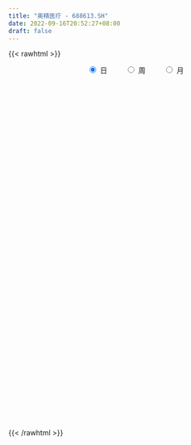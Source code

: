 ```yaml
---
title: "奥精医疗 - 688613.SH"
date: 2022-09-16T20:52:27+08:00
draft: false
---
```

{{< rawhtml >}}
    <div style="text-align: center">
        <label style="padding: 1rem;"><input style="margin-right: .5rem" type="radio" name="period" value="D" checked onclick="period_change(this)">日</label>
        <label style="padding: 1rem;"><input style="margin-right: .5rem" type="radio" name="period" value="W" onclick="period_change(this)">周</label>
        <label style="padding: 1rem;"><input style="margin-right: .5rem" type="radio" name="period" value="M" onclick="period_change(this)">月</label>
    </div>
    <div id="chart" style="height: 700px;"></div> 
    <script type="text/javascript">
        const D_v = [232164.66,136087.58,136353.65,99151.23,54035.26,79717.75,59758.76,50936.07,48510.0,63597.82,43653.38,39114.95,78400.05,39013.51,46589.29,61825.01,42824.98,47202.26,29291.23,20657.04,32650.03,26773.56,20995.61,40656.18,23792.89,25945.11,21119.82,13569.3,31364.01,16122.0,12713.17,23807.76,15785.32,16040.23,13402.27,12555.04,15532.37,15205.11,9235.13,6591.5,8516.09,18333.59,21265.42,28453.19,17528.95,20597.95,15762.52,14697.89,10037.61,9122.71,12880.94,15456.51,7758.56,9833.25,7631.15,9128.92,7235.12,8232.62,4831.61,5860.64,19439.08,13764.6,5931.79,11963.13,9962.07,12561.08,25702.36,12302.57,15300.6,10113.51,9910.24,15498.42,16479.48,20724.51,12631.36,13276.47,12290.86,9388.08,8794.95,7261.74,9216.73,20870.52,20875.28,12455.76,25578.3,18146.26,11200.99,9141.21,17815.55,8613.21,14961.88,8985.99,6703.98,7028.58,11633.77,8517.84,16471.55,15697.56,12159.93,8925.23,10038.31,6687.98,4474.24,7325.92,13025.17,10578.43,7220.56,17389.28,9648.39,14688.47,5369.72,8568.98,6758.61,19365.27,7405.89,8740.21,10719.27,8605.99,9243.75,9442.5,8823.38,9708.29,5656.31,14721.39,15279.27,20740.06,14193.63,13823.74,10762.83,13200.44,9368.16,10312.54,6248.62,9305.8,7687.07,6465.7,6937.2,6398.5,4663.96,5494.85,6664.49,3093.41,6389.41,5671.98,6231.39,8199.87,6567.03,7426.91,11010.55,9141.72,9376.09,8699.55,9623.98,8322.48,10379.07,10311.53,18003.74,11379.84,9407.39,16710.86,8773.29,14522.5,12506.83,12746.83,6195.08,8406.69,8124.25,3994.65,17457.31,8038.34,5952.57,4989.21,4347.47,6137.22,4615.91,5801.32,8373.34,5720.6,6561.48,5937.25,3700.6,4102.62,4500.56,5527.59,7424.23,6606.86,5570.22,4972.94,3147.66,3816.13,4462.39,8109.89,6661.73,9071.12,8078.14,4895.37,8239.91,5523.42,5056.99,7910.84,10577.62,3865.84,5768.96,4292.75,3793.93,3138.08,4207.74,3257.12,3204.88,3384.62,4246.64,3618.26,3805.99,3936.25,4629.12,6157.57,3940.15,10641.06,5231.77,5043.88,2559.74,3209.63,2774.71,2440.52,4881.49,5126.63,3955.41,4230.42,7146.25,6898.05,3328.29,3946.15,2877.38,4074.04,5752.21,4955.58,5602.69,6221.17,5015.03,4617.52,3561.12,7063.52,13879.37,23112.22,10394.79,20596.16,20457.5,11162.27,20276.32,36587.79,33554.24,27900.08,20735.74,18813.91,10806.2,11317.93,13814.89,15155.0,12094.82,17436.86,16912.04,13068.02,12018.87,10947.78,9175.64,13985.22,13444.58,12420.2,20034.16,16257.96,12187.96,18954.26,23951.32,14868.78,23996.39,24091.54,12142.99,16745.04,11035.36,14650.29,9733.53,6693.23,5819.16,7773.72,9507.13,10864.97,5170.53,5510.96,14280.03,15446.7,12099.18,7863.01,16832.71,10192.38,9044.76,20938.87,15536.7,11683.95,21001.3,27293.99,17724.41,13873.17,14134.91,11741.36,17159.96,23699.69,11125.79,9294.2,18221.04,10594.5,11702.36,9466.72,11822.02,11571.53,7632.13,17715.65,24415.5,17796.34,32131.48,23819.47,27939.7,18033.41,9872.52,16452.86,12103.73]
const D_histogram = [0.0,-0.4665071225,0.1792061818,0.6881445691,1.3983665356,2.0545702969,3.5191563644,4.3290199207,4.0794998365,2.8500343642,1.7599254498,1.2002225365,-0.1759485368,-0.9351415151,-1.7634728269,-2.9138051615,-3.4421405328,-3.3191641801,-3.1129480958,-2.9061373578,-2.2749550639,-1.6788270374,-1.3420540903,-1.685318455,-1.8554315078,-1.6166906746,-1.3206952084,-1.0466306288,-0.6253474703,-0.5530080292,-0.3783559302,-0.3833566208,-0.3562345642,-0.4972123759,-0.4701850862,-0.405209169,-0.0866340823,0.1261385627,0.1992517642,0.1352317409,-0.0097783862,-0.2649361308,-0.4730443726,-0.1004160964,-0.1489103087,-0.6333347936,-1.1592993972,-1.5406874705,-1.5392808795,-1.3206766543,-1.0675604545,-0.7060073752,-0.4757125787,-0.2486932136,-0.2214083119,0.0530945457,0.2153199733,0.2573338954,0.3022610525,0.3076795008,0.6925915131,0.9808999068,1.126215735,1.2878701723,1.1707489863,1.0495702318,0.6228455169,0.2923183718,-0.1233503398,-0.3437602483,-0.3605248939,-0.1771104878,0.1180938179,0.53399198,0.8072375171,1.0368104464,1.0848518542,1.1908967433,1.1508015257,1.0607071265,0.8350040416,0.972021819,0.6135063916,0.4557447356,0.6307923342,0.5775223439,0.6123671126,0.5862609114,0.678975599,0.6323497306,0.203276893,0.1117367777,0.123342382,0.1285087878,0.207571226,0.2766402776,0.4602770563,0.4370128708,0.1892023564,0.1514435779,-0.0561585382,-0.2392271173,-0.3150899365,-0.2488638241,-0.2879365849,-0.4075348841,-0.6431587727,-0.9025878552,-1.0208818303,-1.1902440725,-1.2032489307,-1.1326967719,-1.0083368026,-1.1499478753,-1.0978610196,-0.9392743495,-0.6601196339,-0.3861711323,-0.0747214413,0.168772023,0.2869615922,0.2706237702,0.3029471758,0.4131633496,0.6369575882,0.8836572233,1.0174479928,1.1406984233,1.1806347763,1.0914530842,0.9248064656,0.6422059119,0.5127911693,0.2724928848,0.0372120217,-0.0422761606,0.0043974613,-0.0363212692,-0.0402537771,-0.0552930368,-0.1612568793,-0.1746984085,-0.2924191633,-0.4284573895,-0.4383189045,-0.3305650821,-0.3199133795,-0.3603799873,-0.2378526884,-0.1071133115,-0.0965370594,0.013249276,0.1296554128,0.2112659913,0.1501595606,0.1773223283,0.2464952695,0.3754638226,0.3983629803,0.5607171184,0.5926444925,0.6674337831,0.621971084,0.4255212027,0.2337467653,-0.0074799516,-0.2300256029,-0.373150471,-0.7446839138,-0.8757214134,-0.9786199541,-0.9790375829,-0.8689346559,-0.7756756716,-0.6093029897,-0.4574055257,-0.4587090214,-0.480255422,-0.3846302584,-0.2286348802,-0.1247818376,-0.0696193489,0.0441892477,0.0616921866,0.2079511012,0.2327649724,0.3008817018,0.3714616097,0.4084063599,0.420125346,0.3519201221,0.3065927154,0.1707065335,-0.0624309021,-0.2541768912,-0.2817132337,-0.1627590876,-0.1684506437,-0.2649871267,-0.2953743873,-0.1480173345,-0.0268289624,0.1163380062,0.1365988454,0.1850265593,0.2117722826,0.2166616608,0.1732784185,0.1276833598,0.1727840354,0.2221952008,0.2201573239,0.2033461756,0.1202573308,-0.011778706,-0.2128560425,-0.2725971342,-0.213833133,-0.0884909855,0.0434941519,0.1445452036,0.1395322258,0.1637116312,0.1400917601,0.0121262805,-0.2556089145,-0.4272145445,-0.4143648481,-0.5326056666,-0.4339524614,-0.3273430506,-0.2633472393,-0.1937156362,-0.0663244171,0.0409647412,0.1465292678,0.148142143,0.1014087106,0.0616911773,0.0646885938,0.0756472231,0.1412648559,0.2373799373,0.0834637287,0.060870607,-0.0404629819,-0.1046968395,-0.1037808358,0.005166905,0.2794884639,0.5039613976,0.7174594919,0.7408584488,0.7257929106,0.6085347304,0.5372832211,0.4597259249,0.3423053819,0.2888756634,0.2853547418,0.3088208186,0.3440769444,0.3081474192,0.2064450795,0.1762303404,0.1824322368,0.1902968087,0.2187791671,0.198842193,0.2206246304,0.1903300705,0.2568224521,0.1954749743,0.1397333213,0.0077840935,-0.041225043,-0.1300359793,-0.2918105794,-0.3644510055,-0.354249087,-0.3652409013,-0.3236520294,-0.2703325668,-0.1914178964,-0.116115619,-0.1061107656,-0.0958342143,-0.0723059467,0.0324881392,0.1398927046,0.1421523906,0.1667734054,0.0658931294,0.0267826499,0.0360355949,0.1394904506,0.2088178382,0.2481773592,0.3171787954,0.4202026016,0.4111954145,0.3468205844,0.3332895122,0.297330995,0.3104258511,0.2118353969,0.1283384692,0.0596627623,-0.0900711457,-0.1747043229,-0.241140421,-0.2544862231,-0.2358291281,-0.2575423747,-0.2428451298,-0.2010762185,-0.1523669095,-0.1551204786,-0.2266463302,-0.3331821802,-0.3302348229,-0.3250758926,-0.3040204313,-0.3334007742,-0.4035804276]
const D_fast = [0.0,-0.5831339031,0.1073809466,0.7883554762,1.8481690765,3.0180154122,5.3623905707,7.2545091072,8.0248639821,7.5079071009,6.8577795489,6.5981322697,5.1779740622,4.1849957051,2.9157961866,1.0370125617,-0.3518579429,-1.0586726352,-1.6306935748,-2.1504171763,-2.0879736484,-1.9115523812,-1.9102929567,-2.6748869352,-3.3088578649,-3.4742897003,-3.5084680363,-3.4960611139,-3.231114823,-3.2970273891,-3.2169642727,-3.3178041185,-3.3797407029,-3.6450216086,-3.7355405905,-3.7718669656,-3.4749503994,-3.2306431137,-3.1077169712,-3.1379290593,-3.2853837829,-3.6067755603,-3.9331448951,-3.585620643,-3.6713424325,-4.3141006159,-5.1298900688,-5.8964500097,-6.2798636385,-6.3914285769,-6.4052024908,-6.2201512552,-6.1087846034,-5.9439385417,-5.972005718,-5.6842292239,-5.468173803,-5.361826407,-5.2413339868,-5.1589956634,-4.6009357728,-4.0674024024,-3.6405326404,-3.1569106601,-2.9813445995,-2.840130796,-3.1111441317,-3.3685916839,-3.8150979805,-4.1214479509,-4.2283438201,-4.0892070359,-3.7644792758,-3.2150831187,-2.7400282023,-2.2512526614,-1.93199829,-1.528229215,-1.2806240513,-1.1055416689,-1.1224937434,-0.7424705113,-0.9476093407,-0.9914348128,-0.6586891307,-0.567578535,-0.3796419881,-0.2591829615,0.0032756259,0.1147371901,-0.2635164242,-0.3271223451,-0.2846811452,-0.2473875426,-0.1164322978,0.0217968232,0.3205028659,0.4064918981,0.2059819729,0.2060840888,-0.0155576619,-0.2584330203,-0.4130683236,-0.4090581673,-0.5201150742,-0.7415970945,-1.1380106762,-1.6230867226,-1.9966011552,-2.4635244155,-2.7773415064,-2.9899635406,-3.117687772,-3.5467858134,-3.7691642127,-3.8453961299,-3.7312713229,-3.5538656042,-3.2610962737,-2.9754098036,-2.7854798363,-2.7341617157,-2.6261015162,-2.412594505,-2.0295608694,-1.5619469285,-1.1737941608,-0.7653691244,-0.4302740774,-0.2465924983,-0.1820375006,-0.3040865763,-0.3053035266,-0.4774785899,-0.7034564476,-0.79351367,-0.7457406828,-0.7955397306,-0.8095356828,-0.8383982017,-0.984676264,-1.0417923953,-1.232617941,-1.4757705145,-1.5952117557,-1.5700992038,-1.6394258461,-1.7699874507,-1.7069233239,-1.6029622749,-1.6165202876,-1.5034216332,-1.3546016433,-1.2201745669,-1.2437411074,-1.1722477576,-1.0414509991,-0.8186164903,-0.6961265876,-0.3935931699,-0.2135046726,0.0281430637,0.1381731356,0.048103555,-0.085234191,-0.3283308959,-0.6083829479,-0.8447954337,-1.4024998549,-1.752467708,-2.1000212372,-2.3451982617,-2.4523289987,-2.5529889322,-2.5389419977,-2.5013959152,-2.6173766663,-2.7589869224,-2.7595193233,-2.6606826651,-2.5880250821,-2.5502674305,-2.425411522,-2.3924855365,-2.1942388465,-2.1112337322,-1.9678965773,-1.8044512671,-1.6654049269,-1.5486546043,-1.5288797976,-1.4975590255,-1.5907685741,-1.8395137352,-2.0948039471,-2.1927685981,-2.1145042238,-2.1623084408,-2.3250917055,-2.429322563,-2.3189698438,-2.2044887122,-2.0322372421,-1.9778266915,-1.8831423378,-1.8034535439,-1.7443987505,-1.7444623882,-1.758136607,-1.6698399225,-1.5648799569,-1.5118785028,-1.4778531072,-1.5308776194,-1.6658583326,-1.9201496797,-2.048040055,-2.042734337,-1.9395149359,-1.7966562605,-1.6594689079,-1.6295988293,-1.5644915161,-1.5530884471,-1.6780223567,-2.0096597803,-2.2880690464,-2.378810562,-2.6302027971,-2.6400377073,-2.6152640591,-2.6171050577,-2.5959023636,-2.4850922487,-2.3675619052,-2.2253650616,-2.1867166507,-2.2080979054,-2.2323926445,-2.2132230794,-2.1833526443,-2.0824187976,-1.9269587319,-2.0600090083,-2.0673844783,-2.1788338126,-2.2692418801,-2.2942710853,-2.1840316183,-1.8398379434,-1.4893746603,-1.0965116931,-0.887898124,-0.7215154345,-0.6866399321,-0.6235706361,-0.5861964511,-0.6180406486,-0.5992514512,-0.5314336874,-0.430762406,-0.3094870441,-0.2683797145,-0.3184707843,-0.3046279383,-0.2528179827,-0.1973792086,-0.1142020584,-0.0844284843,-0.0074898893,0.0097980685,0.1404960631,0.1280173288,0.1072090062,-0.0227941982,-0.0821095955,-0.2034295267,-0.4381567716,-0.601909949,-0.6802703023,-0.782572342,-0.8218964774,-0.8361601565,-0.8050999602,-0.7588265875,-0.7753494256,-0.7890314278,-0.7835796468,-0.6706635262,-0.5282857846,-0.490488001,-0.4241736349,-0.5085806285,-0.5409954455,-0.5227336018,-0.3844061334,-0.2628742862,-0.1614704255,-0.0131742905,0.1949001662,0.2886918327,0.3110221487,0.3808134545,0.419187686,0.5098890049,0.4642574,0.4128450896,0.3590850733,0.1868333788,0.0585241209,-0.0681970825,-0.1451644403,-0.1854646273,-0.2715634676,-0.3175775052,-0.3260776485,-0.3154600668,-0.3569937556,-0.4851811898,-0.6750125848,-0.7546239332,-0.8307339761,-0.8856836226,-0.998414159,-1.1694889194]
const D_slow = [0.0,-0.1166267806,-0.0718252352,0.1002109071,0.449802541,0.9634451152,1.8432342063,2.9254891865,3.9453641456,4.6578727367,5.0978540991,5.3979097332,5.353922599,5.1201372203,4.6792690135,3.9508177231,3.0902825899,2.2604915449,1.482254521,0.7557201815,0.1869814155,-0.2327253438,-0.5682388664,-0.9895684802,-1.4534263571,-1.8575990258,-2.1877728279,-2.4494304851,-2.6057673527,-2.7440193599,-2.8386083425,-2.9344474977,-3.0235061387,-3.1478092327,-3.2653555043,-3.3666577965,-3.3883163171,-3.3567816764,-3.3069687354,-3.2731608002,-3.2756053967,-3.3418394294,-3.4601005226,-3.4852045466,-3.5224321238,-3.6807658222,-3.9705906715,-4.3557625392,-4.740582759,-5.0707519226,-5.3376420362,-5.51414388,-5.6330720247,-5.6952453281,-5.7505974061,-5.7373237697,-5.6834937763,-5.6191603025,-5.5435950393,-5.4666751641,-5.2935272859,-5.0483023092,-4.7667483754,-4.4447808324,-4.1520935858,-3.8897010278,-3.7339896486,-3.6609100557,-3.6917476406,-3.7776877027,-3.8678189262,-3.9120965481,-3.8825730937,-3.7490750987,-3.5472657194,-3.2880631078,-3.0168501442,-2.7191259584,-2.431425577,-2.1662487954,-1.957497785,-1.7144923302,-1.5611157323,-1.4471795484,-1.2894814649,-1.1451008789,-0.9920091007,-0.8454438729,-0.6756999731,-0.5176125405,-0.4667933172,-0.4388591228,-0.4080235273,-0.3758963303,-0.3240035238,-0.2548434544,-0.1397741904,-0.0305209727,0.0167796164,0.0546405109,0.0406008764,-0.019205903,-0.0979783871,-0.1601943431,-0.2321784893,-0.3340622104,-0.4948519035,-0.7204988673,-0.9757193249,-1.273280343,-1.5740925757,-1.8572667687,-2.1093509693,-2.3968379382,-2.6713031931,-2.9061217804,-3.0711516889,-3.167694472,-3.1863748323,-3.1441818266,-3.0724414285,-3.004785486,-2.929048692,-2.8257578546,-2.6665184576,-2.4456041518,-2.1912421536,-1.9060675477,-1.6109088537,-1.3380455826,-1.1068439662,-0.9462924882,-0.8180946959,-0.7499714747,-0.7406684693,-0.7512375094,-0.7501381441,-0.7592184614,-0.7692819057,-0.7831051649,-0.8234193847,-0.8670939868,-0.9401987777,-1.047313125,-1.1568928512,-1.2395341217,-1.3195124666,-1.4096074634,-1.4690706355,-1.4958489634,-1.5199832282,-1.5166709092,-1.484257056,-1.4314405582,-1.393900668,-1.349570086,-1.2879462686,-1.1940803129,-1.0944895679,-0.9543102883,-0.8061491651,-0.6392907194,-0.4837979484,-0.3774176477,-0.3189809564,-0.3208509443,-0.378357345,-0.4716449627,-0.6578159412,-0.8767462945,-1.1214012831,-1.3661606788,-1.5833943428,-1.7773132606,-1.9296390081,-2.0439903895,-2.1586676448,-2.2787315004,-2.374889065,-2.432047785,-2.4632432444,-2.4806480816,-2.4696007697,-2.4541777231,-2.4021899478,-2.3439987047,-2.2687782792,-2.1759128768,-2.0738112868,-1.9687799503,-1.8807999198,-1.8041517409,-1.7614751075,-1.7770828331,-1.8406270559,-1.9110553643,-1.9517451362,-1.9938577971,-2.0601045788,-2.1339481756,-2.1709525093,-2.1776597499,-2.1485752483,-2.114425537,-2.0681688971,-2.0152258265,-1.9610604113,-1.9177408067,-1.8858199667,-1.8426239579,-1.7870751577,-1.7320358267,-1.6811992828,-1.6511349501,-1.6540796266,-1.7072936372,-1.7754429208,-1.828901204,-1.8510239504,-1.8401504124,-1.8040141115,-1.7691310551,-1.7282031473,-1.6931802073,-1.6901486371,-1.7540508658,-1.8608545019,-1.9644457139,-2.0975971305,-2.2060852459,-2.2879210085,-2.3537578184,-2.4021867274,-2.4187678317,-2.4085266464,-2.3718943294,-2.3348587937,-2.309506616,-2.2940838217,-2.2779116732,-2.2589998675,-2.2236836535,-2.1643386692,-2.143472737,-2.1282550852,-2.1383708307,-2.1645450406,-2.1904902495,-2.1891985233,-2.1193264073,-1.9933360579,-1.8139711849,-1.6287565728,-1.4473083451,-1.2951746625,-1.1608538572,-1.045922376,-0.9603460305,-0.8881271147,-0.8167884292,-0.7395832246,-0.6535639885,-0.5765271337,-0.5249158638,-0.4808582787,-0.4352502195,-0.3876760173,-0.3329812255,-0.2832706773,-0.2281145197,-0.1805320021,-0.116326389,-0.0674576455,-0.0325243151,-0.0305782918,-0.0408845525,-0.0733935473,-0.1463461922,-0.2374589435,-0.3260212153,-0.4173314406,-0.498244448,-0.5658275897,-0.6136820638,-0.6427109685,-0.6692386599,-0.6931972135,-0.7112737002,-0.7031516654,-0.6681784892,-0.6326403916,-0.5909470402,-0.5744737579,-0.5677780954,-0.5587691967,-0.523896584,-0.4716921245,-0.4096477847,-0.3303530858,-0.2253024354,-0.1225035818,-0.0357984357,0.0475239423,0.1218566911,0.1994631538,0.2524220031,0.2845066204,0.299422311,0.2769045245,0.2332284438,0.1729433386,0.1093217828,0.0503645008,-0.0140210929,-0.0747323754,-0.12500143,-0.1630931574,-0.201873277,-0.2585348596,-0.3418304046,-0.4243891103,-0.5056580835,-0.5816631913,-0.6650133849,-0.7659084918]
const D_data = [['2021-05-21', 80.02, 95.01, 78.0, 96.96],['2021-05-24', 91.0, 87.7, 86.51, 97.0],['2021-05-25', 89.41, 102.0, 88.04, 106.5],['2021-05-26', 101.0, 103.77, 99.13, 109.51],['2021-05-27', 102.0, 110.48, 102.0, 111.88],['2021-05-28', 111.01, 115.0, 109.0, 124.88],['2021-05-31', 116.0, 133.33, 115.55, 134.0],['2021-06-01', 133.32, 134.79, 126.31, 137.85],['2021-06-02', 133.8, 126.9, 124.1, 135.79],['2021-06-03', 125.95, 114.0, 112.59, 128.96],['2021-06-04', 113.2, 112.0, 108.4, 114.5],['2021-06-07', 111.26, 116.11, 108.0, 117.28],['2021-06-08', 113.0, 101.8, 98.77, 116.8],['2021-06-09', 101.28, 104.04, 96.55, 105.61],['2021-06-10', 102.79, 98.48, 95.2, 104.1],['2021-06-11', 98.0, 87.81, 86.47, 101.98],['2021-06-15', 87.81, 89.0, 83.69, 91.6],['2021-06-16', 88.87, 93.73, 85.5, 94.97],['2021-06-17', 93.0, 93.35, 91.0, 94.62],['2021-06-18', 93.66, 92.22, 91.31, 97.52],['2021-06-21', 90.0, 97.8, 87.61, 97.96],['2021-06-22', 96.44, 99.1, 96.0, 102.36],['2021-06-23', 100.0, 97.11, 96.1, 101.44],['2021-06-24', 98.55, 87.24, 86.99, 98.55],['2021-06-25', 86.0, 86.42, 85.5, 89.2],['2021-06-28', 86.5, 90.1, 85.2, 92.77],['2021-06-29', 89.99, 90.8, 88.05, 92.91],['2021-06-30', 90.23, 90.79, 90.01, 93.41],['2021-07-01', 94.5, 93.49, 90.91, 96.5],['2021-07-02', 93.0, 89.6, 88.99, 93.36],['2021-07-05', 89.66, 90.78, 87.01, 91.73],['2021-07-06', 91.88, 88.27, 83.69, 91.88],['2021-07-07', 86.5, 88.01, 84.1, 88.96],['2021-07-08', 87.6, 84.81, 84.57, 89.18],['2021-07-09', 84.6, 85.76, 82.43, 85.88],['2021-07-12', 85.0, 85.66, 83.58, 86.8],['2021-07-13', 85.75, 89.2, 84.24, 89.57],['2021-07-14', 88.1, 88.85, 88.0, 91.66],['2021-07-15', 88.88, 87.53, 85.8, 90.8],['2021-07-16', 86.35, 85.5, 85.28, 87.99],['2021-07-19', 84.81, 83.5, 82.6, 85.5],['2021-07-20', 82.5, 80.45, 78.35, 83.49],['2021-07-21', 80.0, 79.0, 77.8, 80.88],['2021-07-22', 79.99, 86.0, 77.77, 86.0],['2021-07-23', 84.98, 81.0, 81.0, 85.3],['2021-07-26', 79.0, 73.26, 70.0, 80.0],['2021-07-27', 72.2, 68.73, 68.62, 73.93],['2021-07-28', 68.2, 66.4, 63.07, 69.5],['2021-07-29', 67.16, 68.28, 67.16, 69.29],['2021-07-30', 67.0, 69.75, 66.21, 70.4],['2021-08-02', 68.81, 69.76, 65.3, 70.38],['2021-08-03', 69.8, 71.3, 68.56, 74.59],['2021-08-04', 70.11, 69.99, 69.01, 71.83],['2021-08-05', 68.85, 70.09, 68.85, 74.0],['2021-08-06', 70.09, 67.27, 66.68, 70.18],['2021-08-09', 65.65, 70.3, 65.65, 70.49],['2021-08-10', 71.46, 69.37, 68.8, 71.46],['2021-08-11', 69.37, 67.8, 67.27, 69.37],['2021-08-12', 68.03, 67.5, 67.25, 68.5],['2021-08-13', 67.28, 66.6, 66.0, 67.8],['2021-08-16', 66.3, 72.05, 66.04, 74.55],['2021-08-17', 72.83, 72.6, 70.64, 73.49],['2021-08-18', 72.01, 72.13, 71.03, 72.76],['2021-08-19', 71.79, 73.48, 71.6, 76.5],['2021-08-20', 74.0, 70.48, 69.53, 74.0],['2021-08-23', 69.8, 70.1, 67.53, 71.83],['2021-08-24', 70.18, 64.91, 63.0, 70.18],['2021-08-25', 64.03, 63.9, 63.5, 65.81],['2021-08-26', 63.89, 60.35, 60.2, 64.97],['2021-08-27', 60.98, 60.35, 59.4, 61.47],['2021-08-30', 60.06, 61.43, 59.03, 61.57],['2021-08-31', 62.4, 63.62, 62.4, 65.25],['2021-09-01', 64.38, 65.74, 63.01, 66.49],['2021-09-02', 65.75, 68.9, 65.02, 71.5],['2021-09-03', 69.6, 69.0, 67.5, 70.5],['2021-09-06', 69.0, 70.07, 68.33, 71.8],['2021-09-07', 70.01, 68.95, 68.33, 70.01],['2021-09-08', 68.95, 70.6, 68.3, 72.18],['2021-09-09', 71.21, 69.52, 68.75, 72.22],['2021-09-10', 69.01, 69.1, 67.6, 69.9],['2021-09-13', 68.98, 67.01, 66.1, 70.6],['2021-09-14', 67.02, 71.78, 66.17, 72.88],['2021-09-15', 70.99, 65.37, 65.0, 71.0],['2021-09-16', 64.82, 66.7, 64.18, 69.5],['2021-09-17', 66.02, 71.16, 64.5, 72.47],['2021-09-22', 70.02, 68.94, 68.14, 73.3],['2021-09-23', 69.0, 70.32, 68.0, 71.38],['2021-09-24', 70.15, 69.93, 69.38, 71.88],['2021-09-27', 69.61, 72.0, 67.95, 72.4],['2021-09-28', 72.0, 70.82, 70.41, 72.45],['2021-09-29', 70.11, 65.0, 64.51, 70.97],['2021-09-30', 65.48, 67.88, 64.58, 68.48],['2021-10-08', 69.0, 68.99, 68.21, 70.49],['2021-10-11', 68.53, 69.0, 68.33, 70.59],['2021-10-12', 69.02, 70.24, 67.16, 71.6],['2021-10-13', 70.0, 70.67, 69.6, 71.47],['2021-10-14', 70.34, 73.06, 70.0, 75.0],['2021-10-15', 72.87, 71.25, 70.86, 73.99],['2021-10-18', 71.0, 67.95, 66.33, 71.2],['2021-10-19', 67.8, 69.95, 67.75, 70.46],['2021-10-20', 69.45, 67.2, 66.82, 70.2],['2021-10-21', 67.87, 66.33, 65.83, 67.97],['2021-10-22', 66.5, 66.74, 66.0, 67.45],['2021-10-25', 66.7, 68.25, 66.54, 68.66],['2021-10-26', 67.98, 66.76, 65.02, 68.52],['2021-10-27', 66.76, 65.0, 63.06, 66.76],['2021-10-28', 65.0, 62.1, 61.9, 65.0],['2021-10-29', 61.93, 59.75, 59.57, 62.78],['2021-11-01', 59.79, 59.6, 59.05, 60.38],['2021-11-02', 59.15, 57.13, 56.43, 60.42],['2021-11-03', 57.13, 57.43, 56.7, 57.99],['2021-11-04', 57.85, 57.45, 56.7, 57.95],['2021-11-05', 57.08, 57.51, 56.85, 58.77],['2021-11-08', 57.57, 52.94, 51.76, 57.57],['2021-11-09', 52.8, 53.86, 52.36, 54.34],['2021-11-10', 54.3, 54.55, 53.15, 55.2],['2021-11-11', 54.85, 56.18, 54.14, 56.51],['2021-11-12', 56.19, 56.75, 55.5, 57.48],['2021-11-15', 56.75, 58.17, 56.4, 58.77],['2021-11-16', 58.0, 58.41, 57.92, 59.3],['2021-11-17', 58.0, 57.56, 57.06, 58.99],['2021-11-18', 57.56, 55.94, 55.83, 57.8],['2021-11-19', 55.89, 56.4, 55.66, 56.96],['2021-11-22', 56.15, 57.64, 54.97, 57.65],['2021-11-23', 57.35, 60.0, 57.21, 60.1],['2021-11-24', 60.12, 61.81, 59.31, 62.86],['2021-11-25', 62.2, 61.86, 61.17, 63.5],['2021-11-26', 62.28, 63.0, 62.0, 64.24],['2021-11-29', 63.2, 63.08, 62.0, 63.75],['2021-11-30', 62.93, 62.03, 61.48, 63.26],['2021-12-01', 62.0, 61.0, 60.6, 62.01],['2021-12-02', 60.81, 58.81, 58.72, 61.57],['2021-12-03', 59.0, 59.95, 58.83, 60.56],['2021-12-06', 59.62, 57.76, 57.5, 60.09],['2021-12-07', 57.79, 56.55, 55.69, 58.35],['2021-12-08', 56.98, 57.54, 55.98, 57.97],['2021-12-09', 57.54, 58.91, 57.3, 59.67],['2021-12-10', 59.1, 57.71, 57.68, 59.1],['2021-12-13', 57.71, 57.91, 57.03, 58.48],['2021-12-14', 57.43, 57.57, 57.34, 58.65],['2021-12-15', 57.5, 55.9, 55.87, 58.06],['2021-12-16', 55.91, 56.48, 55.7, 56.69],['2021-12-17', 56.48, 54.5, 54.5, 56.48],['2021-12-20', 54.5, 53.15, 53.01, 55.23],['2021-12-21', 53.45, 53.83, 52.67, 54.0],['2021-12-22', 53.89, 55.09, 53.83, 55.8],['2021-12-23', 55.09, 53.75, 53.4, 55.41],['2021-12-24', 53.75, 52.56, 52.2, 54.0],['2021-12-27', 52.57, 54.38, 52.12, 55.65],['2021-12-28', 54.36, 54.82, 53.6, 55.48],['2021-12-29', 54.73, 53.4, 53.35, 55.33],['2021-12-30', 53.33, 54.72, 53.11, 55.3],['2021-12-31', 54.72, 55.26, 54.36, 56.45],['2022-01-04', 55.63, 55.29, 55.06, 56.58],['2022-01-05', 54.8, 53.5, 52.9, 54.85],['2022-01-06', 53.01, 54.45, 53.01, 54.99],['2022-01-07', 54.97, 55.22, 54.5, 57.34],['2022-01-10', 55.4, 56.58, 55.06, 57.13],['2022-01-11', 56.01, 55.81, 55.49, 56.61],['2022-01-12', 56.0, 58.3, 55.8, 58.84],['2022-01-13', 58.0, 57.53, 57.12, 58.68],['2022-01-14', 57.6, 58.76, 57.21, 59.36],['2022-01-17', 58.8, 57.77, 56.46, 59.39],['2022-01-18', 57.22, 55.58, 55.25, 57.5],['2022-01-19', 55.04, 54.8, 54.45, 56.13],['2022-01-20', 55.22, 53.05, 52.97, 55.9],['2022-01-21', 53.21, 51.88, 51.52, 53.28],['2022-01-24', 51.5, 51.58, 51.16, 52.31],['2022-01-25', 51.49, 46.79, 46.69, 51.49],['2022-01-26', 47.18, 47.68, 45.88, 47.71],['2022-01-27', 48.04, 46.51, 46.45, 48.22],['2022-01-28', 46.53, 46.55, 46.0, 47.58],['2022-02-07', 47.0, 47.28, 46.66, 48.08],['2022-02-08', 47.4, 46.72, 45.86, 47.48],['2022-02-09', 46.72, 47.52, 46.1, 47.55],['2022-02-10', 47.44, 47.49, 47.0, 48.99],['2022-02-11', 47.49, 45.31, 44.8, 47.49],['2022-02-14', 44.8, 44.3, 44.0, 45.63],['2022-02-15', 44.3, 45.29, 43.86, 45.3],['2022-02-16', 45.29, 46.14, 45.03, 46.63],['2022-02-17', 45.7, 45.7, 45.58, 46.35],['2022-02-18', 45.03, 45.09, 44.3, 45.29],['2022-02-21', 45.3, 45.92, 44.71, 45.92],['2022-02-22', 45.51, 44.76, 44.11, 45.51],['2022-02-23', 44.6, 46.58, 44.36, 46.69],['2022-02-24', 46.51, 45.36, 44.79, 47.26],['2022-02-25', 45.56, 46.04, 45.56, 47.18],['2022-02-28', 46.2, 46.4, 44.84, 46.82],['2022-03-01', 46.47, 46.28, 45.7, 46.58],['2022-03-02', 46.28, 46.14, 45.39, 46.3],['2022-03-03', 46.13, 45.02, 45.02, 46.65],['2022-03-04', 44.53, 45.0, 44.53, 47.2],['2022-03-07', 44.86, 43.31, 42.88, 45.2],['2022-03-08', 43.4, 40.88, 40.88, 43.9],['2022-03-09', 40.88, 39.86, 38.52, 41.6],['2022-03-10', 41.4, 40.84, 40.24, 41.66],['2022-03-11', 40.66, 42.47, 39.89, 42.59],['2022-03-14', 42.02, 40.8, 40.71, 42.27],['2022-03-15', 40.8, 38.92, 38.8, 40.8],['2022-03-16', 39.5, 38.88, 36.88, 39.87],['2022-03-17', 39.45, 40.94, 39.45, 42.05],['2022-03-18', 40.94, 40.96, 40.21, 41.5],['2022-03-21', 41.29, 41.68, 40.2, 41.81],['2022-03-22', 41.05, 40.38, 40.27, 41.11],['2022-03-23', 40.79, 40.75, 40.25, 41.35],['2022-03-24', 40.2, 40.55, 40.01, 40.98],['2022-03-25', 40.4, 40.25, 40.14, 41.49],['2022-03-28', 38.8, 39.42, 38.8, 40.0],['2022-03-29', 39.7, 39.0, 38.58, 40.27],['2022-03-30', 39.49, 39.99, 38.74, 40.08],['2022-03-31', 39.8, 40.2, 39.45, 41.29],['2022-04-01', 39.97, 39.61, 39.52, 40.49],['2022-04-06', 39.54, 39.3, 38.65, 40.0],['2022-04-07', 39.25, 38.09, 38.07, 39.43],['2022-04-08', 38.25, 36.7, 36.55, 38.25],['2022-04-11', 36.7, 34.6, 34.56, 36.79],['2022-04-12', 34.99, 35.22, 34.0, 35.48],['2022-04-13', 35.33, 36.25, 34.3, 38.2],['2022-04-14', 36.46, 37.2, 36.46, 37.88],['2022-04-15', 37.2, 37.7, 36.09, 38.1],['2022-04-18', 37.75, 37.76, 36.99, 38.38],['2022-04-19', 37.96, 36.55, 36.55, 37.97],['2022-04-20', 36.98, 36.84, 36.53, 37.59],['2022-04-21', 37.3, 36.12, 35.61, 37.46],['2022-04-22', 36.5, 34.22, 34.0, 36.5],['2022-04-25', 34.5, 31.05, 30.95, 34.5],['2022-04-26', 31.38, 30.53, 30.37, 32.08],['2022-04-27', 30.22, 31.8, 29.0, 32.0],['2022-04-28', 29.0, 29.2, 28.88, 30.1],['2022-04-29', 29.8, 31.17, 29.21, 31.36],['2022-05-05', 31.9, 31.2, 30.7, 31.95],['2022-05-06', 30.5, 30.56, 29.71, 31.28],['2022-05-09', 31.0, 30.47, 30.17, 31.0],['2022-05-10', 30.43, 31.28, 29.89, 31.28],['2022-05-11', 31.57, 31.31, 31.28, 32.11],['2022-05-12', 31.0, 31.6, 30.55, 31.73],['2022-05-13', 31.5, 30.37, 30.23, 31.89],['2022-05-16', 30.74, 29.41, 29.33, 30.76],['2022-05-17', 29.41, 29.0, 28.5, 29.41],['2022-05-18', 29.21, 29.16, 28.73, 29.6],['2022-05-19', 28.98, 29.03, 28.51, 29.43],['2022-05-20', 29.2, 29.69, 28.83, 29.8],['2022-05-23', 29.01, 30.35, 29.0, 30.38],['2022-05-24', 30.35, 26.88, 26.7, 30.35],['2022-05-25', 27.0, 27.8, 26.7, 28.12],['2022-05-26', 28.03, 26.18, 25.83, 28.18],['2022-05-27', 26.25, 25.83, 25.58, 26.5],['2022-05-30', 25.71, 26.08, 25.38, 26.08],['2022-05-31', 26.08, 27.38, 25.7, 27.59],['2022-06-01', 27.54, 30.3, 27.23, 31.0],['2022-06-02', 31.31, 31.05, 29.3, 31.37],['2022-06-06', 31.26, 32.32, 31.1, 32.49],['2022-06-07', 31.78, 30.92, 30.52, 32.39],['2022-06-08', 30.7, 30.83, 29.88, 31.7],['2022-06-09', 30.86, 29.53, 29.4, 31.08],['2022-06-10', 29.47, 29.88, 29.21, 30.14],['2022-06-13', 29.72, 29.64, 29.15, 30.18],['2022-06-14', 29.28, 28.79, 28.09, 29.5],['2022-06-15', 29.08, 29.25, 28.85, 29.95],['2022-06-16', 29.25, 29.83, 29.04, 30.19],['2022-06-17', 30.0, 30.35, 29.66, 31.28],['2022-06-20', 30.1, 30.82, 30.03, 31.2],['2022-06-21', 30.83, 30.1, 29.81, 31.25],['2022-06-22', 30.22, 29.03, 29.03, 30.26],['2022-06-23', 29.28, 29.65, 28.85, 29.78],['2022-06-24', 29.83, 30.12, 29.81, 30.45],['2022-06-27', 30.12, 30.27, 30.12, 30.9],['2022-06-28', 30.6, 30.74, 29.42, 30.86],['2022-06-29', 30.79, 30.28, 30.05, 31.74],['2022-06-30', 30.3, 30.94, 30.28, 31.39],['2022-07-01', 30.94, 30.4, 30.24, 31.6],['2022-07-04', 30.56, 31.87, 29.83, 31.87],['2022-07-05', 31.88, 30.45, 30.13, 32.09],['2022-07-06', 30.41, 30.33, 29.97, 30.8],['2022-07-07', 30.5, 28.92, 28.53, 30.5],['2022-07-08', 28.84, 29.45, 28.84, 30.27],['2022-07-11', 29.6, 28.5, 28.29, 29.6],['2022-07-12', 28.51, 26.72, 26.72, 28.67],['2022-07-13', 26.98, 26.91, 26.75, 27.37],['2022-07-14', 26.88, 27.45, 26.62, 28.06],['2022-07-15', 27.34, 26.84, 26.51, 27.75],['2022-07-18', 26.83, 27.24, 26.55, 27.49],['2022-07-19', 27.46, 27.33, 26.92, 27.46],['2022-07-20', 27.44, 27.74, 27.33, 27.99],['2022-07-21', 27.55, 27.9, 27.45, 28.39],['2022-07-22', 27.9, 27.13, 26.9, 28.33],['2022-07-25', 27.19, 27.01, 26.93, 27.55],['2022-07-26', 27.11, 27.1, 26.37, 27.12],['2022-07-27', 26.83, 28.35, 26.83, 28.45],['2022-07-28', 28.54, 28.93, 28.22, 29.47],['2022-07-29', 29.18, 27.93, 27.89, 29.18],['2022-08-01', 27.76, 28.32, 27.38, 28.49],['2022-08-02', 28.2, 26.55, 26.08, 28.2],['2022-08-03', 26.68, 26.9, 26.58, 27.63],['2022-08-04', 27.0, 27.37, 26.7, 27.81],['2022-08-05', 27.71, 28.85, 27.54, 29.1],['2022-08-08', 29.0, 28.96, 28.68, 30.01],['2022-08-09', 28.95, 29.0, 28.46, 29.11],['2022-08-10', 28.94, 29.84, 28.94, 29.92],['2022-08-11', 29.84, 30.99, 29.67, 31.64],['2022-08-12', 31.03, 30.15, 30.1, 31.1],['2022-08-15', 30.04, 29.55, 29.4, 30.38],['2022-08-16', 29.89, 30.25, 29.62, 30.78],['2022-08-17', 30.69, 30.1, 29.6, 30.69],['2022-08-18', 30.06, 30.92, 29.59, 31.04],['2022-08-19', 30.86, 29.53, 29.5, 31.6],['2022-08-22', 29.53, 29.4, 28.91, 30.07],['2022-08-23', 29.25, 29.29, 28.9, 29.79],['2022-08-24', 29.36, 27.71, 27.68, 29.69],['2022-08-25', 27.92, 27.82, 27.4, 28.06],['2022-08-26', 27.68, 27.5, 27.34, 28.45],['2022-08-29', 27.1, 27.77, 26.92, 28.06],['2022-08-30', 27.8, 28.0, 27.63, 29.18],['2022-08-31', 28.02, 27.29, 27.17, 28.14],['2022-09-01', 27.41, 27.52, 27.29, 28.34],['2022-09-02', 27.63, 27.82, 27.5, 28.87],['2022-09-05', 28.5, 27.99, 27.86, 29.57],['2022-09-06', 27.99, 27.32, 27.0, 28.03],['2022-09-07', 26.85, 26.07, 25.12, 26.88],['2022-09-08', 26.02, 24.88, 24.88, 26.08],['2022-09-09', 25.22, 25.65, 25.2, 26.79],['2022-09-13', 25.57, 25.37, 25.26, 26.33],['2022-09-14', 25.0, 25.31, 24.69, 25.36],['2022-09-15', 25.47, 24.31, 24.16, 25.47],['2022-09-16', 24.17, 23.13, 23.13, 24.42]]
const W_v = [232164.66,505345.47,266456.03,264942.81,139975.51,144868.27,108120.24,81748.75,59119.15,94097.24,70218.68,53560.41,35288.91,61060.67,75980.12,75244.01,51012.1,88996.59,38488.46,50376.63,6703.98,59349.3,42285.69,55539.36,45034.17,54836.63,42874.23,78758.09,49892.59,36794.27,26306.12,34097.18,47851.89,47016.82,60793.88,47979.68,40432.08,29275.26,26022.55,29629.46,24509.01,36946.27,32934.71,21201.46,17711.52,12371.36,31014.43,15866.09,27356.76,7274.44,23261.9,26478.36,88440.04,101580.62,89573.86,75413.61,59195.53,74344.86,105862.29,64307.21,40658.21,52507.4,64871.73,93240.35,80609.09,60937.89,58208.05,126102.49,56462.52]
const W_histogram = [0.0,1.2757150997,1.8140729117,0.5056169193,-0.0677619798,-0.8017752326,-1.0230827697,-1.3571031775,-1.5126995783,-1.815445794,-2.6211836685,-3.1342937399,-3.3144386347,-2.978519268,-3.2240470904,-2.6152997903,-2.0427011612,-1.3930380349,-0.9359138879,-0.6736299933,-0.3440183928,0.0846885256,0.120794338,-0.2496104642,-0.5516881965,-0.6993968799,-0.7148475915,-0.2014295712,0.0011775464,0.0500430355,-0.0620325515,-0.1879178819,-0.0193175117,0.15020611,0.5395465859,0.3800443435,-0.0170493297,-0.2811912984,-0.3824200471,-0.3006930881,-0.2348891087,-0.2770678571,-0.3189914969,-0.3067763558,-0.2561019718,-0.328260903,-0.2233514475,-0.2983525555,-0.454064836,-0.4954526153,-0.4350817408,-0.3443742705,-0.4415627174,-0.0709551079,0.165796993,0.4105232017,0.6018104444,0.780750946,0.8622971768,0.7706211057,0.7584932865,0.8276787797,0.9499747363,1.1212338739,1.1891190645,1.095959665,1.0542178024,0.8855828745,0.6218993485]
const W_fast = [0.0,1.5946438746,2.5865199146,1.404468152,0.814148758,-0.120308303,-0.5973865325,-1.2706827348,-1.8044540301,-2.5610616942,-4.0220954859,-5.3187789923,-6.3275335458,-6.7362439961,-7.787783591,-7.8328612385,-7.7709378997,-7.4695342822,-7.2463886071,-7.1525122109,-6.9089052086,-6.4590261588,-6.3927217619,-6.8255291801,-7.2655289616,-7.5880868649,-7.7822494744,-7.3191888468,-7.1162873427,-7.0549110947,-7.1824948196,-7.3553596204,-7.1915886282,-6.984513479,-6.4602863566,-6.5247775131,-6.9261335187,-7.2605733121,-7.4574070726,-7.4508533855,-7.4437716833,-7.555217396,-7.67688891,-7.7413678578,-7.7547189668,-7.9089431237,-7.8598715302,-8.0094607771,-8.2786892665,-8.4439401996,-8.4923397603,-8.4877258576,-8.6953049839,-8.3424361514,-8.0642348023,-7.7168777931,-7.3751379393,-7.0010097012,-6.7038891762,-6.6029099709,-6.4254144684,-6.1493092803,-5.7895196396,-5.3379520335,-4.9727870768,-4.79195656,-4.5701439721,-4.5173831813,-4.6255918702]
const W_slow = [0.0,0.3189287749,0.7724470029,0.8988512327,0.8819107377,0.6814669296,0.4256962372,0.0864204428,-0.2917544518,-0.7456159003,-1.4009118174,-2.1844852524,-3.0130949111,-3.7577247281,-4.5637365007,-5.2175614482,-5.7282367385,-6.0764962473,-6.3104747192,-6.4788822176,-6.5648868158,-6.5437146844,-6.5135160999,-6.5759187159,-6.7138407651,-6.888689985,-7.0674018829,-7.1177592757,-7.1174648891,-7.1049541302,-7.1204622681,-7.1674417386,-7.1722711165,-7.134719589,-6.9998329425,-6.9048218566,-6.9090841891,-6.9793820137,-7.0749870255,-7.1501602975,-7.2088825746,-7.2781495389,-7.3578974131,-7.4345915021,-7.498616995,-7.5806822208,-7.6365200826,-7.7111082215,-7.8246244305,-7.9484875843,-8.0572580195,-8.1433515871,-8.2537422665,-8.2714810435,-8.2300317952,-8.1274009948,-7.9769483837,-7.7817606472,-7.566186353,-7.3735310766,-7.1839077549,-6.97698806,-6.7394943759,-6.4591859075,-6.1619061413,-5.8879162251,-5.6243617745,-5.4029660558,-5.2474912187]
const W_data = [['2021-05-21', 80.02, 95.01, 78.0, 96.96],['2021-05-28', 91.0, 115.0, 86.51, 124.88],['2021-06-04', 116.0, 112.0, 108.4, 137.85],['2021-06-11', 111.26, 87.81, 86.47, 117.28],['2021-06-18', 87.81, 92.22, 83.69, 97.52],['2021-06-25', 90.0, 86.42, 85.5, 102.36],['2021-07-02', 86.5, 89.6, 85.2, 96.5],['2021-07-09', 89.66, 85.76, 82.43, 91.88],['2021-07-16', 85.0, 85.5, 83.58, 91.66],['2021-07-23', 84.81, 81.0, 77.77, 86.0],['2021-07-30', 79.0, 69.75, 63.07, 80.0],['2021-08-06', 68.81, 67.27, 65.3, 74.59],['2021-08-13', 65.65, 66.6, 65.65, 71.46],['2021-08-20', 66.3, 70.48, 66.04, 76.5],['2021-08-27', 69.8, 60.35, 59.4, 71.83],['2021-09-03', 60.06, 69.0, 59.03, 71.5],['2021-09-10', 69.0, 69.1, 67.6, 72.22],['2021-09-17', 68.98, 71.16, 64.18, 72.88],['2021-09-24', 70.02, 69.93, 68.0, 73.3],['2021-09-30', 69.61, 67.88, 64.51, 72.45],['2021-10-08', 69.0, 68.99, 68.21, 70.49],['2021-10-15', 68.53, 71.25, 67.16, 75.0],['2021-10-22', 71.0, 66.74, 65.83, 71.2],['2021-10-29', 66.7, 59.75, 59.57, 68.66],['2021-11-05', 59.79, 57.51, 56.43, 60.42],['2021-11-12', 57.57, 56.75, 51.76, 57.57],['2021-11-19', 56.75, 56.4, 55.66, 59.3],['2021-11-26', 56.15, 63.0, 54.97, 64.24],['2021-12-03', 63.2, 59.95, 58.72, 63.75],['2021-12-10', 59.62, 57.71, 55.69, 60.09],['2021-12-17', 57.71, 54.5, 54.5, 58.65],['2021-12-24', 54.5, 52.56, 52.2, 55.8],['2021-12-31', 52.57, 55.26, 52.12, 56.45],['2022-01-07', 55.63, 55.22, 52.9, 57.34],['2022-01-14', 55.4, 58.76, 55.06, 59.36],['2022-01-21', 58.8, 51.88, 51.52, 59.39],['2022-01-28', 51.5, 46.55, 45.88, 52.31],['2022-02-11', 47.0, 45.31, 44.8, 48.99],['2022-02-18', 44.8, 45.09, 43.86, 46.63],['2022-02-25', 45.3, 46.04, 44.11, 47.26],['2022-03-04', 46.2, 45.0, 44.53, 47.2],['2022-03-11', 44.86, 42.47, 38.52, 45.2],['2022-03-18', 42.02, 40.96, 36.88, 42.27],['2022-03-25', 41.29, 40.25, 40.01, 41.81],['2022-04-01', 38.8, 39.61, 38.58, 41.29],['2022-04-08', 39.54, 36.7, 36.55, 40.0],['2022-04-15', 36.7, 37.7, 34.0, 38.2],['2022-04-22', 37.75, 34.22, 34.0, 38.38],['2022-04-29', 34.5, 31.17, 28.88, 34.5],['2022-05-06', 31.9, 30.56, 29.71, 31.95],['2022-05-13', 31.0, 30.37, 29.89, 32.11],['2022-05-20', 30.74, 29.69, 28.5, 30.76],['2022-05-27', 29.01, 25.83, 25.58, 30.38],['2022-06-02', 25.71, 31.05, 25.38, 31.37],['2022-06-10', 31.26, 29.88, 29.21, 32.49],['2022-06-17', 29.72, 30.35, 28.09, 31.28],['2022-06-24', 30.1, 30.12, 28.85, 31.25],['2022-07-01', 30.12, 30.4, 29.42, 31.74],['2022-07-08', 30.56, 29.45, 28.53, 32.09],['2022-07-15', 29.6, 26.84, 26.51, 29.6],['2022-07-22', 26.83, 27.13, 26.55, 28.39],['2022-07-29', 27.19, 27.93, 26.37, 29.47],['2022-08-05', 27.76, 28.85, 26.08, 29.1],['2022-08-12', 29.0, 30.15, 28.46, 31.64],['2022-08-19', 30.04, 29.53, 29.4, 31.6],['2022-08-26', 29.53, 27.5, 27.34, 30.07],['2022-09-02', 27.1, 27.82, 26.92, 29.18],['2022-09-09', 28.5, 25.65, 24.88, 29.57],['2022-09-16', 25.57, 23.13, 23.13, 26.33]]
const M_v = [797268.89,817118.0900000001,352669.83,251298.77,278709.1299999999,163878.33,245466.39,170978.78,196222.46,89900.21,124711.77,90226.9,176893.33,356481.9300000001,275523.07,332519.33,207912.79]
const M_histogram = [0.0,-2.7148034188,-5.6106111866,-7.5037568601,-7.9890434264,-8.3389638641,-7.9023479615,-7.5551732537,-7.3888445256,-6.7814659072,-6.3001260865,-6.0892622981,-5.710698256,-4.764792231,-3.921295325,-3.0260186841,-2.3629606572]
const M_fast = [0.0,-3.3935042735,-7.6919648379,-11.4610497265,-13.9435971494,-16.3782585531,-17.9172296408,-19.4588482464,-21.1397306498,-22.2277185082,-23.3214102091,-24.6328619953,-25.6819725172,-25.9272645499,-26.0640914752,-25.9253195052,-25.8530016427]
const M_slow = [0.0,-0.6787008547,-2.0813536514,-3.9572928664,-5.954553723,-8.039294689,-10.0148816794,-11.9036749928,-13.7508861242,-15.446252601,-17.0212841226,-18.5435996971,-19.9712742611,-21.1624723189,-22.1427961501,-22.8993008212,-23.4900409855]
const M_data = [['2021-05-31', 80.02, 133.33, 78.0, 134.0],['2021-06-30', 133.32, 90.79, 83.69, 137.85],['2021-07-30', 94.5, 69.75, 63.07, 96.5],['2021-08-31', 68.81, 63.62, 59.03, 76.5],['2021-09-30', 64.38, 67.88, 63.01, 73.3],['2021-10-29', 69.0, 59.75, 59.57, 75.0],['2021-11-30', 59.79, 62.03, 51.76, 64.24],['2021-12-31', 62.0, 55.26, 52.12, 62.01],['2022-01-28', 55.63, 46.55, 45.88, 59.39],['2022-02-28', 47.0, 46.4, 43.86, 48.99],['2022-03-31', 46.47, 40.2, 36.88, 47.2],['2022-04-29', 39.97, 31.17, 28.88, 40.49],['2022-05-31', 31.9, 27.38, 25.38, 32.11],['2022-06-30', 27.54, 30.94, 27.23, 32.49],['2022-07-29', 30.94, 27.93, 26.37, 32.09],['2022-08-31', 27.76, 27.29, 26.08, 31.64],['2022-09-30', 27.41, 23.13, 23.13, 29.57]]
        const D_a = [null,null,null,null,null,null,null,137.85,null,null,null,null,null,null,null,null,83.69,null,null,null,null,102.36,null,null,null,null,null,null,null,null,null,null,null,null,null,null,null,null,null,null,null,null,null,null,null,null,null,63.07,null,null,null,null,null,null,null,null,null,null,null,null,null,null,null,76.5,null,null,null,null,null,null,59.03,null,null,null,null,null,null,null,null,null,null,null,null,null,null,73.3,null,null,null,null,64.51,null,null,null,null,null,75.0,null,null,null,null,null,null,null,null,null,null,null,null,null,null,null,null,51.76,null,null,null,null,null,null,null,null,null,null,null,null,null,64.24,null,null,null,null,null,null,55.69,null,null,null,null,58.65,null,null,null,null,null,null,null,null,52.12,null,null,null,null,null,null,null,null,null,null,null,null,null,59.39,null,null,null,null,null,null,null,null,null,null,null,null,null,null,null,43.86,null,null,null,null,null,null,47.26,null,null,null,null,null,null,null,null,null,null,null,null,null,36.88,null,null,null,null,null,null,41.49,null,null,null,null,null,null,null,null,null,34.0,null,null,null,38.38,null,null,null,null,null,null,null,28.88,null,null,null,null,null,32.11,null,null,null,28.5,null,null,null,30.38,null,null,null,null,25.38,null,null,null,32.49,null,null,null,null,null,28.09,null,null,null,null,null,null,null,null,null,null,null,null,null,null,32.09,null,null,null,null,null,null,null,26.51,null,null,null,null,null,null,null,null,null,null,null,null,null,null,null,null,null,null,31.64,null,null,null,null,null,null,null,null,null,null,null,26.92,null,null,null,null,29.57,null,null,null,null,null,null,null,null]
const W_a = [null,null,137.85,null,null,null,null,null,null,null,null,null,null,null,null,59.03,null,null,null,null,null,75.0,null,null,null,51.76,null,null,null,null,null,null,null,null,null,59.39,null,null,null,null,null,null,null,null,null,null,null,null,null,null,null,null,null,25.38,null,null,null,null,null,null,null,null,null,31.64,null,null,null,null,null]
const M_a = [null,137.85,null,null,null,null,null,null,null,null,null,null,25.38,null,null,null,null]
        const D_b = [[{ coord: ['2021-06-01', 102.36] }, { coord: ['2021-07-28', 83.69] }],[{ coord: ['2021-07-28', 73.3] }, { coord: ['2021-11-26', 63.07] }],[{ coord: ['2021-12-07', 58.65] }, { coord: ['2022-01-17', 55.69] }],[{ coord: ['2022-03-16', 38.38] }, { coord: ['2022-04-18', 36.88] }],[{ coord: ['2022-04-28', 30.38] }, { coord: ['2022-08-29', 28.88] }]]
const W_b = [[{ coord: ['2021-06-04', 75.0] }, { coord: ['2022-01-21', 59.03] }]]
const M_b = []
    </script>
{{< /rawhtml >}}